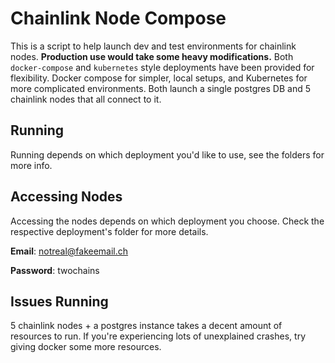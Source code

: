 # Chainlink Node Compose

This is a script to help launch dev and test environments for chainlink nodes. **Production use would take some heavy
modifications.** Both `docker-compose` and `kubernetes` style deployments have been provided for flexibility. Docker
compose for simpler, local setups, and Kubernetes for more complicated environments. Both launch a single postgres DB
and 5 chainlink nodes that all connect to it.

## Running

Running depends on which deployment you'd like to use, see the folders for more info.

## Accessing Nodes

Accessing the nodes depends on which deployment you choose. Check the respective deployment's folder for more details.

**Email**: notreal@fakeemail.ch

**Password**: twochains

## Issues Running

5 chainlink nodes + a postgres instance takes a decent amount of resources to run. If you're experiencing lots of
unexplained crashes, try giving docker some more resources.
